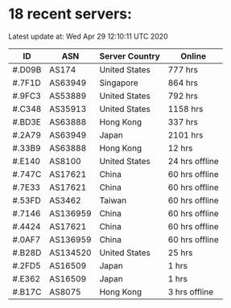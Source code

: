 # 18 recent servers:

Latest update at: Wed Apr 29 12:10:11 UTC 2020

| ID | ASN | Server Country | Online |
| -- | --- | -------------- | ------ |
| #.D09B | AS174 | United States | 777 hrs |
| #.7F1D | AS63949 | Singapore | 864 hrs |
| #.9FC3 | AS53889 | United States | 792 hrs |
| #.C348 | AS35913 | United States | 1158 hrs |
| #.BD3E | AS63888 | Hong Kong | 337 hrs |
| #.2A79 | AS63949 | Japan | 2101 hrs |
| #.33B9 | AS63888 | Hong Kong | 12 hrs |
| #.E140 | AS8100 | United States | 24 hrs offline |
| #.747C | AS17621 | China | 60 hrs offline |
| #.7E33 | AS17621 | China | 60 hrs offline |
| #.53FD | AS3462 | Taiwan | 60 hrs offline |
| #.7146 | AS136959 | China | 60 hrs offline |
| #.4424 | AS17621 | China | 60 hrs offline |
| #.0AF7 | AS136959 | China | 60 hrs offline |
| #.B28D | AS134520 | United States | 25 hrs |
| #.2FD5 | AS16509 | Japan | 1 hrs |
| #.E362 | AS16509 | Japan | 1 hrs |
| #.B17C | AS8075 | Hong Kong | 3 hrs offline |


